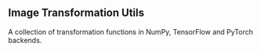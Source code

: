 ## Image Transformation Utils

A collection of transformation functions in NumPy, TensorFlow and PyTorch backends.
